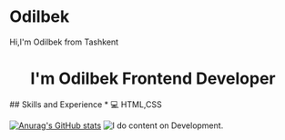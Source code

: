 # Odilbek
Hi,I'm Odilbek from Tashkent
<h1 align="center">I'm Odilbek Frontend Developer</h1>
## Skills and Experience
* 💻 HTML,CSS


[![Anurag's GitHub stats](https://github-readme-stats.vercel.app/api?username=Odilbek)](https://github.com/anuraghazra/github-readme-stats)
![I do content on Development.](https://camo.githubusercontent.com/2a5868ea60adf4b9020a68ac71c0ebf213b1c472dfcb4e426e4e098b440d2c46/68747470733a2f2f70726174696b6a61677275742e6465762f696d672f6769742f6769746875622e706e67)

